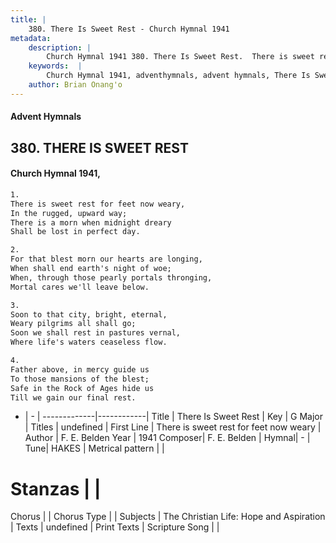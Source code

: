 ```yaml
---
title: |
    380. There Is Sweet Rest - Church Hymnal 1941
metadata:
    description: |
        Church Hymnal 1941 380. There Is Sweet Rest.  There is sweet rest for feet now weary,  In the rugged, upward way;  There is a morn when midnight dreary  Shall be lost in perfect day. 
    keywords:  |
        Church Hymnal 1941, adventhymnals, advent hymnals, There Is Sweet Rest, There is sweet rest for feet now weary. 
    author: Brian Onang'o
---
```


#### Advent Hymnals
## 380. THERE IS SWEET REST
####  Church Hymnal 1941,

```txt
1.
There is sweet rest for feet now weary, 
In the rugged, upward way; 
There is a morn when midnight dreary 
Shall be lost in perfect day. 

2.
For that blest morn our hearts are longing, 
When shall end earth's night of woe; 
When, through those pearly portals thronging, 
Mortal cares we'll leave below. 

3.
Soon to that city, bright, eternal, 
Weary pilgrims all shall go; 
Soon we shall rest in pastures vernal, 
Where life's waters ceaseless flow. 

4.
Father above, in mercy guide us 
To those mansions of the blest; 
Safe in the Rock of Ages hide us 
Till we gain our final rest.

```

- |   -  |
-------------|------------|
Title | There Is Sweet Rest |
Key | G Major |
Titles | undefined |
First Line | There is sweet rest for feet now weary |
Author | F. E. Belden
Year | 1941
Composer| F. E. Belden |
Hymnal|  - |
Tune| HAKES |
Metrical pattern | |
# Stanzas |  |
Chorus |  |
Chorus Type |  |
Subjects | The Christian Life: Hope and Aspiration |
Texts | undefined |
Print Texts | 
Scripture Song |  |
    
